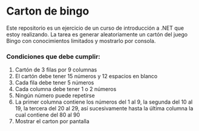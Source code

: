 # Carton de bingo
Este repositorio es un ejercicio de un curso de introducción a .NET que estoy realizando. La tarea es generar aleatoriamente un cartón del juego Bingo con conocimientos limitados y mostrarlo por consola.

### Condiciones que debe cumplir: 
1. Cartón de 3 filas por 9 columnas
2. El cartón debe tener 15 números y 12 espacios en blanco
3. Cada fila debe tener 5 números
4. Cada columna debe tener 1 o 2 números
5. Ningún número puede repetirse
6. La primer columna contiene los números del 1 al 9, la segunda del 10 al 19, la tercera del 20 al 29, así sucesivamente hasta la última columna la cual contiene del 80 al 90
7. Mostrar el carton por pantalla
